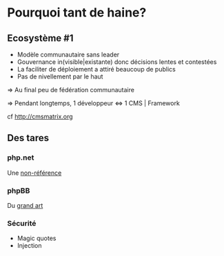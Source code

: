# Pourquoi tant de haine?

<!-- .slide: class="page-title" -->



## Ecosystème #1

* Modèle communautaire sans leader 
* Gouvernance in(visible|existante) donc décisions lentes et contestées 
* La faciliter de déploiement a attiré beaucoup de publics 
* Pas de nivellement par le haut 


=> Au final peu de fédération communautaire 

=> Pendant longtemps, 1 développeur <=> 1 CMS | Framework 

cf http://cmsmatrix.org



## Des tares

### php.net 

Une [non-référence](http://php.net/manual/fr/ref.mysql.php)

### phpBB 

Du [grand art](https://github.com/phpbb/phpbb/commits/2.0.x/phpBB/index.php)

### Sécurité 

* Magic quotes
* Injection
